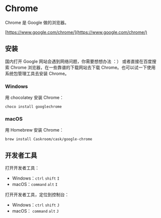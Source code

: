 # Chrome

Chrome 是 Google 做的浏览器。

[https://www.google.com/chrome/](https://www.google.com/chrome/)

## 安装

国内打开 Google 网站会遇到网络问题，你需要想想办法 ：） 或者直接在百度搜索 Chrome 浏览器，在一些靠谱的下载网站去下载 Chrome。也可以试一下使用系统包管理工具去安装 Chrome。

### **Windows**

用 chocolatey 安装 Chrome：

```
choco install googlechrome
```

### **macOS**

用 Homebrew 安装 Chrome：

```
brew install Caskroom/cask/google-chrome
```

## 开发者工具

打开开发者工具：

* Windows：`ctrl`  `shift` `I`
* macOS：`command`  `alt` `I`

打开开发者工具，定位到控制台：

* Windows：`ctrl`  `shift`  `J`
* macOS： `command` `alt` `J`




